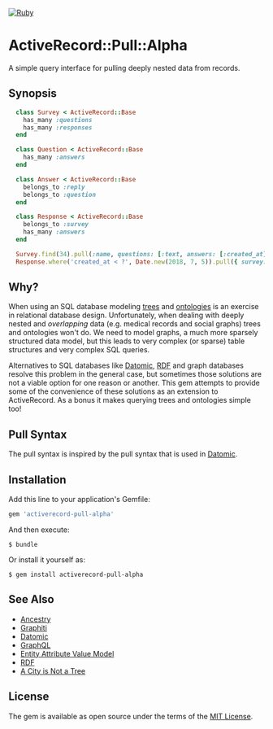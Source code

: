 [![Ruby](https://github.com/delonnewman/activerecord-pull/actions/workflows/ruby.yml/badge.svg)](https://github.com/delonnewman/activerecord-pull/actions/workflows/ruby.yml)

# ActiveRecord::Pull::Alpha

A simple query interface for pulling deeply nested data from records.

## Synopsis

```ruby
  class Survey < ActiveRecord::Base
    has_many :questions
    has_many :responses
  end

  class Question < ActiveRecord::Base
    has_many :answers
  end

  class Answer < ActiveRecord::Base
    belongs_to :reply
    belongs_to :question
  end

  class Response < ActiveRecord::Base
    belongs_to :survey
    has_many :answers
  end

  Survey.find(34).pull(:name, questions: [:text, answers: [:created_at]])
  Response.where('created_at < ?', Date.new(2018, 7, 5)).pull({ survey: :name }, { answers: :value }) 
```

## Why?

When using an SQL database modeling [trees][tree] and [ontologies][ontology] is an exercise in relational database design.
Unfortunately, when dealing with deeply nested and *overlapping* data (e.g. medical records and social graphs)
trees and ontologies won't do. We need to model graphs, a much more sparsely structured data model, but
this leads to very complex (or sparse) table structures and very complex SQL queries.

Alternatives to SQL databases like [Datomic][datomic], [RDF][rdf] and graph databases resolve this problem in the general case,
but sometimes those solutions are not a viable option for one reason or another. This gem attempts to provide some of the
convenience of these solutions as an extension to ActiveRecord. As a bonus it makes querying trees and ontologies simple too!

## Pull Syntax

The pull syntax is inspired by the pull syntax that is used in [Datomic][datomic-pull].

## Installation

Add this line to your application's Gemfile:

```ruby
gem 'activerecord-pull-alpha'
```

And then execute:

    $ bundle

Or install it yourself as:

    $ gem install activerecord-pull-alpha

## See Also

- [Ancestry](https://github.com/stefankroes/ancestry)
- [Graphiti](https://www.graphiti.dev/)
- [Datomic][datomic]
- [GraphQL](https://graphql.org/)
- [Entity Attribute Value Model][eav-model]
- [RDF][rdf]
- [A City is Not a Tree](https://www.patternlanguage.com/archive/cityisnotatree.html)

## License

The gem is available as open source under the terms of the [MIT License](https://opensource.org/licenses/MIT).

[datomic]: https://www.datomic.com/
[datomic-pull]: https://docs.datomic.com/on-prem/pull.html#pull-grammar
[eav-model]: https://en.wikipedia.org/wiki/Entity%E2%80%93attribute%E2%80%93value_model
[rdf]: https://en.wikipedia.org/wiki/Resource_Description_Framework
[tree]: https://en.wikipedia.org/wiki/Tree_(data_structure)
[graph]: https://en.wikipedia.org/wiki/Graph_(abstract_data_type)
[ontology]: https://en.wikipedia.org/wiki/Ontology_(information_science)
